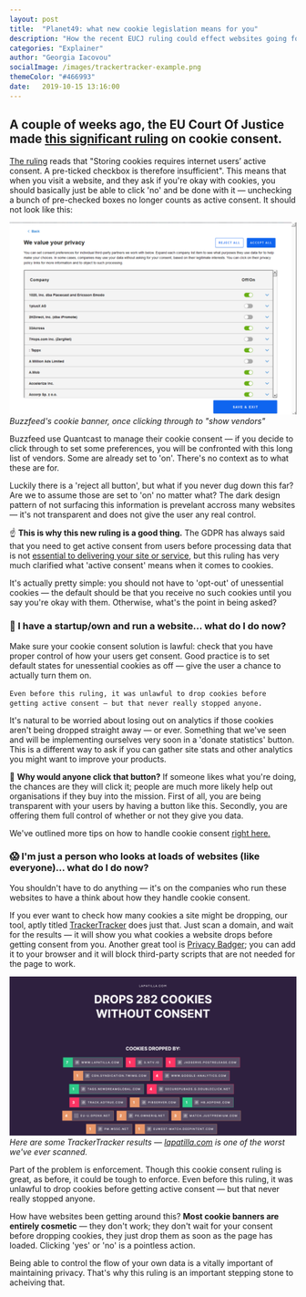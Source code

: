 ```yaml
---
layout: post
title:  "Planet49: what new cookie legislation means for you"
description: "How the recent EUCJ ruling could effect websites going forward, and how that in turn could effect users; prechecked boxes are no longer considerd active consent"
categories: "Explainer"
author: "Georgia Iacovou"
socialImage: /images/trackertracker-example.png
themeColor: "#466993"
date:   2019-10-15 13:16:00
---
```


## A couple of weeks ago, the EU Court Of Justice made [this significant ruling](https://blog.metomic.io/main/2019/10/01/eu-cookie-consent-ruling.html) on cookie consent.

[The ruling](https://curia.europa.eu/jcms/upload/docs/application/pdf/2019-10/cp190125en.pdf) reads that "Storing cookies requires internet users’ active consent. A pre-ticked checkbox is therefore insufficient". This means that when you visit a website, and they ask if you're okay with cookies, you should basically just be able to click 'no' and be done with it — unchecking a bunch of pre-checked boxes no longer counts as active consent. It should not look like this:

![](/images/buzzfeed-banner.png)
*Buzzfeed's cookie banner, once clicking through to "show vendors"*

Buzzfeed use Quantcast to manage their cookie consent — if you decide to click through to set some preferences, you will be confronted with this long list of vendors. Some are already set to 'on'. There's no context as to what these are for.

Luckily there is a 'reject all button', but what if you never dug down this far? Are we to assume those are set to 'on' no matter what? The dark design pattern of not surfacing this information is prevelant accross many websites — it's not transparent and does not give the user any real control.

☝️ **This is why this new ruling is a good thing.** The GDPR has always said that you need to get active consent from users before processing data that is not [essential to delivering your site or service](https://blog.metomic.io/main/2019/08/14/essential-cookies.html), but this ruling has very much clarified what 'active consent' means when it comes to cookies.

It's actually pretty simple: you should not have to 'opt-out' of unessential cookies — the default should be that you receive no such cookies until you say you're okay with them. Otherwise, what's the point in being asked?

### 😬 I have a startup/own and run a website... what do I do now?

Make sure your cookie consent solution is lawful: check that you have proper control of how your users get consent. Good practice is to set default states for unessential cookies as off — give the user a chance to actually turn them on.

`Even before this ruling, it was unlawful to drop cookies before getting active consent — but that never really stopped anyone.`

It's natural to be worried about losing out on analytics if those cookies aren't being dropped straight away — or ever. Something that we've seen and will be implementing ourselves very soon in a 'donate statistics' button. This is a different way to ask if you can gather site stats and other analytics you might want to improve your products.

🤔 **Why would anyone click that button?** If someone likes what you're doing, the chances are they will click it; people are much more likely help out organisations if they buy into the mission. First of all, you are being transparent with your users by having a button like this. Secondly, you are offering them full control of whether or not they give you data.

We've outlined more tips on how to handle cookie consent [right here.](https://blog.metomic.io/main/2019/08/07/cookie-consent-guide.html)

### 😱 I'm just a person who looks at loads of websites (like everyone)... what do I do now?

You shouldn't have to do anything — it's on the companies who run these websites to have a think about how they handle cookie consent.

If you ever want to check how many cookies a site might be dropping, our tool, aptly titled [TrackerTracker](https://trackertracker.io) does just that. Just scan a domain, and wait for the results — it will show you what cookies a website drops before getting consent from you. Another great tool is [Privacy Badger](https://www.eff.org/privacybadger); you can add it to your browser and it will block third-party scripts that are not needed for the page to work.

![](/images/trackertracker-example.png)
*Here are some TrackerTracker results — [lapatilla.com](http://lapatilla.com) is one of the worst we've ever scanned.*

Part of the problem is enforcement. Though this cookie consent ruling is great, as before, it could be tough to enforce. Even before this ruling, it was unlawful to drop cookies before getting active consent — but that never really stopped anyone.

How have websites been getting around this? **Most cookie banners are entirely cosmetic** — they don't work; they don't wait for your consent before dropping cookies, they just drop them as soon as the page has loaded. Clicking 'yes' or 'no' is a pointless action.

Being able to control the flow of your own data is a vitally important of maintaining privacy. That's why this ruling is an important stepping stone to acheiving that.